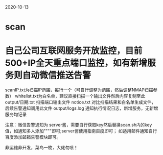 2020-10-13
# scan
# 自己公司互联网服务开放监控，目前500+IP全天重点端口监控，如有新增服务则自动微信推送告警
scanIP.txt为扫描IP范围，每行一个（可自行调整为范围，然后调整NMAP扫描参数）
whitelist.txt为白名单，建议直接扫描一个输出文件然后内容复制至此
output/日期.txt 扫描端口输出文件
notice.txt 对比扫描结果和白名单生成文件，后续告警通知调用此文件
output/logs.log 通知执行情况日志，新增服务，无新增服务均记录

注意：微信告警通知为 server酱，需要自行获取key然后替换scan.sh内的key值，如通知多人添加""""即可;server酱使用指南百度即可；
如适用邮件通知自行百度添加邮箱告警模块即可。

非运维非开发，菜鸟一枚，大佬勿喷！

